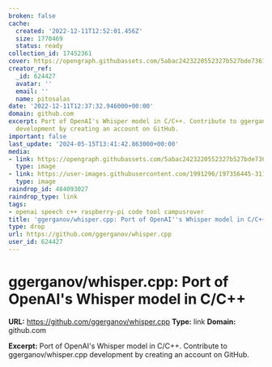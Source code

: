 ```yaml
---
broken: false
cache:
  created: '2022-12-11T12:52:01.456Z'
  size: 1770469
  status: ready
collection_id: 17452361
cover: https://opengraph.githubassets.com/5abac2423220552327b527bde73618891aaa62dc0c42a1c2b8845dae29a1e7b6/ggerganov/whisper.cpp
creator_ref:
  _id: 624427
  avatar: ''
  email: ''
  name: pitosalas
date: '2022-12-11T12:37:32.946000+00:00'
domain: github.com
excerpt: Port of OpenAI's Whisper model in C/C++. Contribute to ggerganov/whisper.cpp
  development by creating an account on GitHub.
important: false
last_update: '2024-05-15T13:41:42.863000+00:00'
media:
- link: https://opengraph.githubassets.com/5abac2423220552327b527bde73618891aaa62dc0c42a1c2b8845dae29a1e7b6/ggerganov/whisper.cpp
  type: image
- link: https://user-images.githubusercontent.com/1991296/197356445-311c8643-9397-4e5e-b46e-0b4b4daa2530.png
  type: image
raindrop_id: 484093027
raindrop_type: link
tags:
- openai speech c++ raspberry-pi code tool campusrover
title: 'ggerganov/whisper.cpp: Port of OpenAI''s Whisper model in C/C++'
type: drop
url: https://github.com/ggerganov/whisper.cpp
user_id: 624427
---
```


# ggerganov/whisper.cpp: Port of OpenAI's Whisper model in C/C++

**URL:** https://github.com/ggerganov/whisper.cpp
**Type:** link
**Domain:** github.com

**Excerpt:** Port of OpenAI's Whisper model in C/C++. Contribute to ggerganov/whisper.cpp development by creating an account on GitHub.
